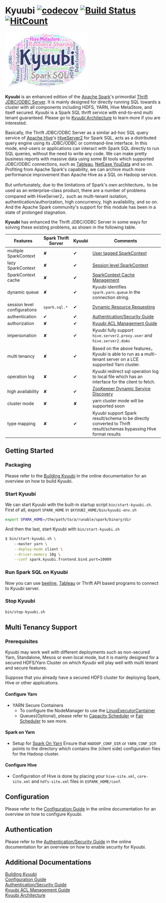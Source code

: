 # Kyuubi [![codecov](https://codecov.io/gh/yaooqinn/kyuubi/branch/master/graph/badge.svg)](https://codecov.io/gh/yaooqinn/kyuubi) [![Build Status](https://travis-ci.org/yaooqinn/kyuubi.svg?branch=master)](https://travis-ci.org/yaooqinn/kyuubi)[![HitCount](http://hits.dwyl.io/yaooqinn/kyuubi.svg)](http://hits.dwyl.io/yaooqinn/kyuubi)

 <img style="zoom: 0.3141592653589" src="docs/imgs/kyuubi.png" />

**Kyuubi** is an enhanced edition of the [Apache Spark](http://spark.apache.org)'s primordial
 [Thrift JDBC/ODBC Server](http://spark.apache.org/docs/latest/sql-programming-guide.html#running-the-thrift-jdbcodbc-server). It is mainly designed for directly running SQL towards a cluster with all components including HDFS, YARN, Hive MetaStore, and itself secured. Kyuubi is a Spark SQL thrift service with end-to-end multi tenant guaranteed. Please go to [Kyuubi Architecture](https://yaooqinn.github.io/kyuubi/docs/architecture.html) to learn more if you are interested.

Basically, the Thrift JDBC/ODBC Server as a similar ad-hoc SQL query service of [Apache Hive](https://hive.apache.org)'s [HiveServer2](https://cwiki.apache.org/confluence/display/Hive/HiveServer2+Overview) for Spark SQL, acts as a distributed query engine using its JDBC/ODBC or command-line interface.
In this mode, end-users or applications can interact with Spark SQL directly to run SQL queries, without the need to write any code. We can make pretty business reports with massive data using some BI tools which supported JDBC/ODBC connections, such as [Tableau](https://www.tableau.com), [NetEase YouData](https://youdata.163.com) and so on. Profiting from Apache Spark's capability, we can archive much more performance improvement than Apache Hive as a SQL on Hadoop service.    

But unfortunately, due to the limitations of Spark's own architecture，to be used as an enterprise-class product, there are a number of problems compared with HiveServer2，such as multi-tenant isolation, authentication/authorization, high concurrency, high availability, and so on. And the Apache Spark community's support for this module has been in a state of prolonged stagnation.         

**Kyuubi** has enhanced the Thrift JDBC/ODBC Server in some ways for solving these existing problems, as shown in the following table.

Features|Spark Thrift Server|Kyuubi|Comments
 ---|---|---|---
 multiple SparkContext | ✘ | ✔ | [User tagged SparkContext](https://yaooqinn.github.io/kyuubi/docs/architecture.html#1.2.2)
 lazy SparkContext| ✘ | ✔ |[Session level SparkContext](https://yaooqinn.github.io/kyuubi/docs/architecture.html#1.2.1)
 SparkContext cache| ✘ | ✔ | [SparkContext Cache Management](https://yaooqinn.github.io/kyuubi/docs/architecture.html#1.2.2)
 dynamic queue | ✘ | ✔ | Kyuubi identifies `spark.yarn.queue` in the connection string.|
 session level configurations|`spark.sql.*`| ✔ |[Dynamic Resource Requesting](https://yaooqinn.github.io/kyuubi/docs/architecture.html#1.2.1) 
 authentication| ✔ | ✔ |[Authentication/Security Guide](https://yaooqinn.github.io/kyuubi/docs/authentication.html) |
 authorization| ✘ | ✔ |[Kyuubi ACL Management Guide](https://yaooqinn.github.io/kyuubi/docs/authorization.html)|
 impersonation| ✘ | ✔ |Kyuubi fully support `hive.server2.proxy.user` and `hive.server2.doAs`|
 multi tenancy| ✘ | ✔ |Based on the above features，Kyuubi is able to run as a multi-tenant server on a LCE supported Yarn cluster.|
 operation log| ✘ | ✔ |Kyuubi redirect sql operation log to local file which has an interface for the client to fetch.|
 high availability| ✘ | ✔ |[ZooKeeper Dynamic Service Discovery](https://yaooqinn.github.io/kyuubi/docs/architecture.html#1.4) |
 cluster mode| ✘ | ✘ |yarn cluster mode will be supported soon|
 type mapping| ✘ | ✔ |Kyuubi support Spark result/schema to be directly converted to Thrift result/schemas bypassing Hive format results|
 
## Getting Started

### Packaging

Please refer to the [Building Kyuubi](https://yaooqinn.github.io/kyuubi/docs/building.html) in the online documentation for an overview on how to build Kyuubi.

### Start Kyuubi

We can start Kyuubi with the built-in startup script `bin/start-kyuubi.sh`.
First of all, export `SPARK_HOME` in `$KYUUBI_HOME/bin/kyuubi-env.sh`

```bash
export SPARK_HOME=/the/path/to/a/runable/spark/binary/dir
```

And then the last, start Kyuubi with  `bin/start-kyuubi.sh`
```bash
$ bin/start-kyuubi.sh \ 
    --master yarn \
    --deploy-mode client \
    --driver-memory 10g \
    --conf spark.kyuubi.frontend.bind.port=10009
```

### Run Spark SQL on Kyuubi

Now you can use [beeline](https://cwiki.apache.org/confluence/display/Hive/HiveServer2+Clients), [Tableau](https://www.tableau.com/zh-cn) or Thrift API based programs to connect to Kyuubi server.

### Stop Kyuubi

```bash
bin/stop-kyuubi.sh
```

## Multi Tenancy Support

### Prerequisites

Kyuubi may work well with different deployments such as non-secured Yarn, Standalone, Mesos or even local mode, but it is mainly designed for a secured HDFS/Yarn Cluster on which Kyuubi will play well with multi tenant and secure features.

Suppose that you already have a secured HDFS cluster for deploying Spark, Hive or other applications.

#### Configure Yarn

-  YARN Secure Containers     
      +  To configure the NodeManager to use the [LinuxExecutorCantainer](https://hadoop.apache.org/docs/r2.7.2/hadoop-yarn/hadoop-yarn-site/SecureContainer.html)
      + Queues(Optional), please refer to [Capacity Scheduler](https://hadoop.apache.org/docs/r2.7.2/hadoop-yarn/hadoop-yarn-site/CapacityScheduler.html) or [Fair Scheduler](https://hadoop.apache.org/docs/r2.7.2/hadoop-yarn/hadoop-yarn-site/FairScheduler.html) to see more.

#### Spark on Yarn    
-  Setup for [Spark On Yarn](http://spark.apache.org/docs/latest/running-on-yarn.html) Ensure that `HADOOP_CONF_DIR` or `YARN_CONF_DIR` points to the directory which contains the (client side) configuration files for the Hadoop cluster.

#### Configure Hive    

- Configuration of Hive is done by placing your `hive-site.xml`, `core-site.xml` and `hdfs-site.xml` files in `$SPARK_HOME/conf`.

## Configuration

Please refer to the [Configuration Guide](https://yaooqinn.github.io/kyuubi/docs/configurations.html) in the online documentation for an overview on how to configure Kyuubi.
  
## Authentication

Please refer to the [Authentication/Security Guide](https://yaooqinn.github.io/kyuubi/docs/authentication.html) in the online documentation for an overview on how to enable security for Kyuubi.

## Additional Documentations
[Building Kyuubi](https://yaooqinn.github.io/kyuubi/docs/building.html)  
[Configuration Guide](https://yaooqinn.github.io/kyuubi/docs/configurations.html)  
[Authentication/Security Guide](https://yaooqinn.github.io/kyuubi/docs/authentication.html)  
[Kyuubi ACL Management Guide](https://yaooqinn.github.io/kyuubi/docs/authorization.html)  
[Kyuubi Architecture](https://yaooqinn.github.io/kyuubi/docs/architecture.html)
